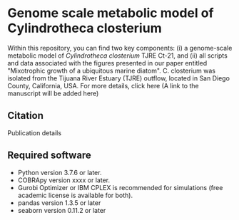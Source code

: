 # Genome scale metabolic model of Cylindrotheca closterium

Within this repository, you can find two key components: (i) a genome-scale metabolic model of *Cylindrotheca closterium* TJRE Ct-21, and (ii) all scripts and data associated with the figures presented in our paper entitled "Mixotrophic growth of a ubiquitous marine diatom". C. closterium was isolated from the Tijuana River Estuary (TJRE) outflow, located in San Diego County, California, USA. For more details, click here (A link to the manuscript  will be added here)

## Citation
Publication details
## Required software

- Python version 3.7.6 or later.
- COBRApy version xxxx or later.
- Gurobi Optimizer or IBM CPLEX is recommended for simulations (free academic license is available for both).
- pandas version 1.3.5 or later
- seaborn version 0.11.2 or later